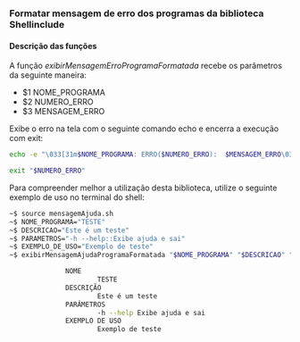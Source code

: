### Formatar mensagem de erro dos programas da biblioteca Shellinclude

#### Descrição das funções 

A função _exibirMensagemErroProgramaFormatada_ recebe os parâmetros da seguinte maneira:

- $1 NOME_PROGRAMA
- $2 NUMERO_ERRO
- $3 MENSAGEM_ERRO

Exibe o erro na tela com o seguinte comando echo e encerra a execução com exit: 

```sh
echo -e "\033[31m$NOME_PROGRAMA: ERRO($NUMERO_ERRO):  $MENSAGEM_ERRO\033[m"

exit "$NUMERO_ERRO"
```

Para compreender melhor a utilização desta biblioteca, utilize o seguinte exemplo de uso no terminal do shell:

```sh
~$ source mensagemAjuda.sh
~$ NOME_PROGRAMA="TESTE"
~$ DESCRICAO="Este é um teste"
~$ PARAMETROS="-h --help::Exibe ajuda e sai"
~$ EXEMPLO_DE_USO="Exemplo de teste"
~$ exibirMensagemAjudaProgramaFormatada "$NOME_PROGRAMA" "$DESCRICAO" "$PARAMETROS" "$EXEMPLO_DE_USO"

              NOME
                      TESTE
              DESCRIÇÃO
                      Este é um teste
              PARÂMETROS
                      -h --help Exibe ajuda e sai
              EXEMPLO DE USO
                      Exemplo de teste
```